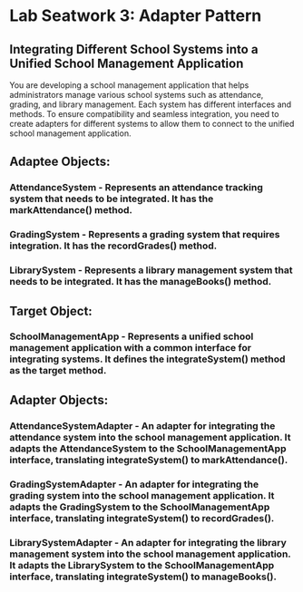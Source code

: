 # Lab Seatwork 3: Adapter Pattern

## Integrating Different School Systems into a Unified School Management Application

You are developing a school management application that helps administrators manage various school systems such as attendance, grading, and library management. Each system has different interfaces and methods. To ensure compatibility and seamless integration, you need to create adapters for different systems to allow them to connect to the unified school management application.

## Adaptee Objects:
### AttendanceSystem - Represents an attendance tracking system that needs to be integrated. It has the markAttendance() method. <br>
### GradingSystem - Represents a grading system that requires integration. It has the recordGrades() method. <br>
### LibrarySystem - Represents a library management system that needs to be integrated. It has the manageBooks() method. <br>
## Target Object:
### SchoolManagementApp - Represents a unified school management application with a common interface for integrating systems. It defines the integrateSystem() method as the target method.
## Adapter Objects: 
### AttendanceSystemAdapter - An adapter for integrating the attendance system into the school management application. It adapts the AttendanceSystem to the SchoolManagementApp interface, translating integrateSystem() to markAttendance(). <br>
### GradingSystemAdapter - An adapter for integrating the grading system into the school management application. It adapts the GradingSystem to the SchoolManagementApp interface, translating integrateSystem() to recordGrades(). <br>
### LibrarySystemAdapter - An adapter for integrating the library management system into the school management application. It adapts the LibrarySystem to the SchoolManagementApp interface, translating integrateSystem() to manageBooks().